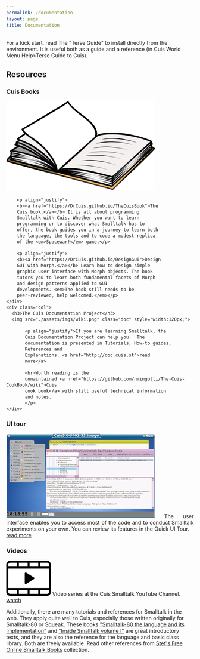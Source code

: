 ```yaml
---
permalink: /documentation
layout: page
title: Documentation
---
```


For a kick start, read The "Terse Guide" to install directly from the
environment. It is useful both as a guide and a reference (in Cuis
World Menu Help>Terse Guide to Cuis).


## Resources

<div class="row">
	<div class="col">
		<h3>Cuis Books</h3>
		<img src="./assets/imgs/book.png" class="doc">
		
		<p align="justify">
		<b><a href="https://DrCuis.github.io/TheCuisBook">The
		Cuis book.</a></b> It is all about programming
		Smalltalk with Cuis. Whether you want to learn
		programming or to discover what Smalltalk has to
		offer, the book guides you in a journey to learn both
		the language, the tools and to code a modest replica
		of the <em>Spacewar!</em> game.</p>
		
		<p align="justify">
		<b><a href="https://DrCuis.github.io/DesignGUI">Design
		GUI with Morph.</a></b> Learn how to design simple
		graphic user interface with Morph objects. The book
		tutors you to learn both fundamental facets of Morph
		and design patterns applied to GUI
		developments. <em>The book still needs to be
		peer-reviewed, help welcomed.</em></p>
	</div>
	<div class="col">
	  <h3>The Cuis Documentation Project</h3>
	  <img src="./assets/imgs/wiki.png" class="doc" style="width:120px;">
	  
	       <p align="justify">If you are learning Smalltalk, the
	       Cuis Documentation Project can help you.  The
	       documentation is presented in Tutorials, How-to guides,
	       References and
	       Explanations. <a href="http://doc.cuis.st">read
	       more</a>

	       <br>Worth reading is the
	       unmaintained <a href="https://github.com/nmingotti/The-Cuis-CookBook/wiki">Cuis
	       cook book</a> with still useful technical information
	       and notes.
	       </p>
	</div>
</div>
<div class="row">
	<div class="col">
		<h3>UI tour</h3>
		<p align="justify"><img src="./assets/imgs/ui-tour.png" class="doc">
		The user interface enables you to access most of the code and to conduct Smalltalk experiments on your own. You can review its features in the Quick UI Tour.
		<br><a href="https://github.com/DrCuis/Tutorials/tree/main/100-Quick-Tour">read more</a></p>
	</div>
	<div class="col">
		<h3>Videos</h3>
		<p align="justify"><img src="./assets/imgs/video.png" class="doc" style="width: 120px;">
		Video series at the Cuis Smalltalk YouTube Channel.
		<br><a href="https://www.youtube.com/playlist?list=PLbevs6Mp0MMMaR5gSYzJQXQ56OplFSCJk">watch</a></p>
	</div>
</div>


Additionally, there are many tutorials and references for Smalltalk in the web. They apply quite well to Cuis, especially those written originally for Smalltalk-80 or Squeak. These books ["Smalltalk-80 the language and its implementation"](http://stephane.ducasse.free.fr/FreeBooks/BlueBook/Bluebook.pdf) and ["Inside Smalltalk volume I"](http://stephane.ducasse.free.fr/FreeBooks/InsideST/InsideSmalltalk.pdf) are great introductory texts, and they are also the reference for the language and basic class library. Both are freely available. Read other references from [Stef's Free Online Smalltalk Books](http://stephane.ducasse.free.fr/FreeBooks/) collection.
